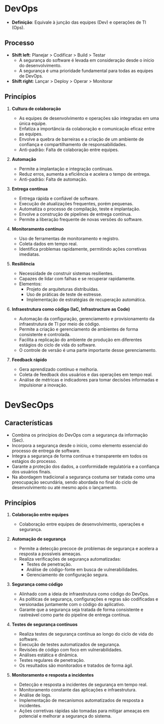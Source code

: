 # DevOps

- **Definição**: Equivale à junção das equipes (Dev) e operações de TI (Ops).

## Processo

- **Shift left**: Planejar > Codificar > Build > Testar
  - A segurança do software é levada em consideração desde o início do desenvolvimento.
  - A segurança é uma prioridade fundamental para todas as equipes de DevOps.
- **Shift right**: Lançar > Deploy > Operar > Monitorar

## Princípios

1. **Cultura de colaboração**
   - As equipes de desenvolvimento e operações são integradas em uma única equipe.
   - Enfatiza a importância da colaboração e comunicação eficaz entre as equipes.
   - Envolve a quebra de barreiras e a criação de um ambiente de confiança e compartilhamento de responsabilidades.
   - Anti-padrão: Falta de colaboração entre equipes.
2. **Automação**

   - Permite a implantação e integração contínuas.
   - Reduz erros, aumenta a eficiência e acelera o tempo de entrega.
   - Anti-padrão: Falta de automação.

3. **Entrega contínua**

   - Entrega rápida e confiável de software.
   - Execução de atualizações frequentes, porém pequenas.
   - Automatiza o processo de compilação, teste e implantação.
   - Envolve a construção de pipelines de entrega contínua.
   - Permite a liberação frequente de novas versões do software.

4. **Monitoramento contínuo**

   - Uso de ferramentas de monitoramento e registro.
   - Coleta dados em tempo real.
   - Identifica problemas rapidamente, permitindo ações corretivas imediatas.

5. **Resiliência**

   - Necessidade de construir sistemas resilientes.
   - Capazes de lidar com falhas e se recuperar rapidamente.
   - Elementos:
     - Projeto de arquiteturas distribuídas.
     - Uso de práticas de teste de estresse.
     - Implementação de estratégias de recuperação automática.

6. **Infraestrutura como código (IaC, Infrastructure as Code)**

   - Automação da configuração, gerenciamento e provisionamento da infraestrutura de TI por meio de código.
   - Permite a criação e gerenciamento de ambientes de forma consistente e controlada.
   - Facilita a replicação do ambiente de produção em diferentes estágios do ciclo de vida do software.
   - O controle de versão é uma parte importante desse gerenciamento.

7. **Feedback rápido**
   - Gera aprendizado contínuo e melhoria.
   - Coleta de feedback dos usuários e das operações em tempo real.
   - Análise de métricas e indicadores para tomar decisões informadas e impulsionar a inovação.

# DevSecOps

## Características

- Combina os princípios do DevOps com a segurança da informação (Sec).
- Incorpora a segurança desde o início, como elemento essencial do processo de entrega de software.
- Integra a segurança de forma contínua e transparente em todos os estágios do processo.
- Garante a proteção dos dados, a conformidade regulatória e a confiança dos usuários finais.
- Na abordagem tradicional a segurança costuma ser tratada como uma preocupação secundária, sendo abordada no final do ciclo de desenvolvimento ou até mesmo após o lançamento.

## Princípios

1. **Colaboração entre equipes**

   - Colaboração entre equipes de desenvolvimento, operações e segurança.

2. **Automação de segurança**

   - Permite a detecção precoce de problemas de segurança e acelera a resposta a possíveis ameaças.
   - Realiza verificações de segurança automatizadas:
     - Testes de penetração.
     - Análise de código-fonte em busca de vulnerabilidades.
     - Gerenciamento de configuração segura.

3. **Segurança como código**

   - Alinhado com a ideia de infraestrutura como código do DevOps.
   - As políticas de segurança, configurações e regras são codificadas e versionadas juntamente com o código do aplicativo.
   - Garante que a segurança seja tratada de forma consistente e rastreável como parte do pipeline de entrega contínua.

4. **Testes de segurança contínuos**

   - Realiza testes de segurança contínua ao longo do ciclo de vida do software.
   - Execução de testes automatizados de segurança.
   - Revisões de código com foco em vulnerabilidades.
   - Análises estática e dinâmica.
   - Testes regulares de penetração.
   - Os resultados são monitorados e tratados de forma ágil.

5. **Monitoramento e resposta a incidentes**
   - Detecção e resposta a incidentes de segurança em tempo real.
   - Monitoramento constante das aplicações e infraestrutura.
   - Análise de logs.
   - Implementação de mecanismos automatizados de resposta a incidentes.
   - Ações corretivas rápidas são tomadas para mitigar ameaças em potencial e melhorar a segurança do sistema.
